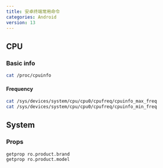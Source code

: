 ```yaml
---
title: 安卓终端常用命令
categories: Android
version: 13
---
```


## CPU

### Basic info

```bash
cat /proc/cpuinfo
```

#### Frequency

```bash
cat /sys/devices/system/cpu/cpu0/cpufreq/cpuinfo_max_freq
cat /sys/devices/system/cpu/cpu0/cpufreq/cpuinfo_min_freq
```

## System

### Props

```bash
getprop ro.product.brand
getprop ro.product.model
```

